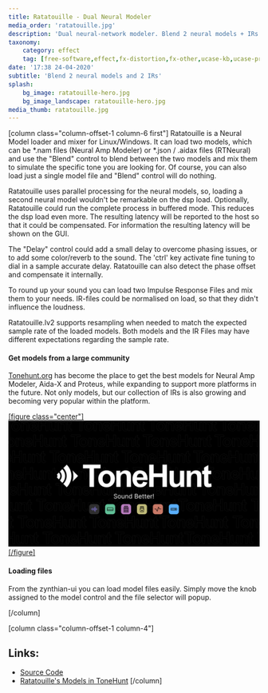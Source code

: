 ```yaml
---
title: Ratatouille - Dual Neural Modeler
media_order: 'ratatouille.jpg'
description: 'Dual neural-network modeler. Blend 2 neural models + IRs'
taxonomy:
    category: effect
    tag: [free-software,effect,fx-distortion,fx-other,ucase-kb,ucase-pr,ucase-fx]
date: '17:38 24-04-2020'
subtitle: 'Blend 2 neural models and 2 IRs'
splash:
    bg_image: ratatouille-hero.jpg
    bg_image_landscape: ratatouille-hero.jpg
media_thumb: ratatouille.jpg
---
```

[column class="column-offset-1 column-6 first"]
Ratatouille is a Neural Model loader and mixer for Linux/Windows.
It can load two models, which can be *.nam files (Neural Amp Modeler) or *.json / .aidax files (RTNeural) and use
the "Blend" control to blend between the two models and mix them to simulate the specific tone you are looking for.
Of course, you can also load just a single model file and "Blend" control will do nothing.

Ratatouille uses parallel processing for the neural models, so, loading a second neural model wouldn't be
remarkable on the dsp load.  Optionally, Ratatouille could run the complete process in buffered mode.
This reduces the dsp load even more. The resulting latency will be reported to the host so that it could be
compensated. For information the resulting latency will be shown on the GUI.

The "Delay" control could add a small delay to overcome phasing issues, or to add some color/reverb to the sound.
The 'ctrl' key activate fine tuning to dial in a sample accurate delay. Ratatouille can also detect the phase
offset and compensate it internally.

To round up your sound you can load two Impulse Response Files and mix them to your needs. IR-files could be
normalised on load, so that they didn't influence the loudness.

Ratatouille.lv2 supports resampling when needed to match the expected sample rate of the loaded models. Both
models and the IR Files may have different expectations regarding the sample rate.
#### Get models from a large community

[Tonehunt.org](https://tonehunt.org) has become the place to get the best models for Neural Amp Modeler, Aida-X and Proteus, while expanding to support more platforms in the future. Not only models, but our collection of IRs is also growing and becoming very popular within the platform.

[[figure class="center"]![Tonehunt.org](tonehunt.png)[/figure]](https://tonehunt.org)

#### Loading files

From the zynthian-ui you can load model files easily. Simply move the knob assigned to the model control and the file selector will popup.

[/column]

[column class="column-offset-1 column-4"]
<br>

## Links:
+ [Source Code](https://github.com/brummer10/Ratatouille.lv2)
+ [Ratatouille's Models in ToneHunt](https://tonehunt.org)
[/column]

